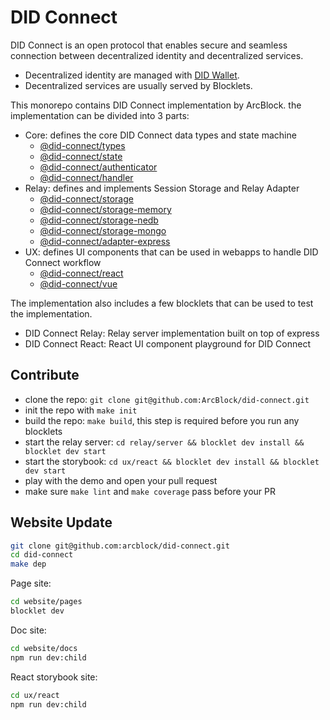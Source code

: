 # DID Connect

DID Connect is an open protocol that enables secure and seamless connection between decentralized identity and decentralized services.

- Decentralized identity are managed with [DID Wallet](https://www.didwallet.io).
- Decentralized services are usually served by Blocklets.

This monorepo contains DID Connect implementation by ArcBlock. the implementation can be divided into 3 parts:

- Core: defines the core DID Connect data types and state machine
  - [@did-connect/types](./core/types)
  - [@did-connect/state](./core/state)
  - [@did-connect/authenticator](./core/authenticator)
  - [@did-connect/handler](./core/handler)
- Relay: defines and implements Session Storage and Relay Adapter
  - [@did-connect/storage](./relay/storage)
  - [@did-connect/storage-memory](./relay/storage-memory)
  - [@did-connect/storage-nedb](./relay/storage-nedb)
  - [@did-connect/storage-mongo](./relay/storage-mongo)
  - [@did-connect/adapter-express](./relay/adapter-express)
- UX: defines UI components that can be used in webapps to handle DID Connect workflow
  - [@did-connect/react](./ux/react)
  - [@did-connect/vue](./ux/vue)

The implementation also includes a few blocklets that can be used to test the implementation.

- DID Connect Relay: Relay server implementation built on top of express
- DID Connect React: React UI component playground for DID Connect

## Contribute

- clone the repo: `git clone git@github.com:ArcBlock/did-connect.git`
- init the repo with `make init`
- build the repo: `make build`, this step is required before you run any blocklets
- start the relay server: `cd relay/server && blocklet dev install && blocklet dev start`
- start the storybook: `cd ux/react && blocklet dev install && blocklet dev start`
- play with the demo and open your pull request
- make sure `make lint` and `make coverage` pass before your PR

## Website Update

```bash
git clone git@github.com:arcblock/did-connect.git
cd did-connect
make dep
```

Page site:

```bash
cd website/pages
blocklet dev
```

Doc site:

```bash
cd website/docs
npm run dev:child
```

React storybook site:

```bash
cd ux/react
npm run dev:child
```
